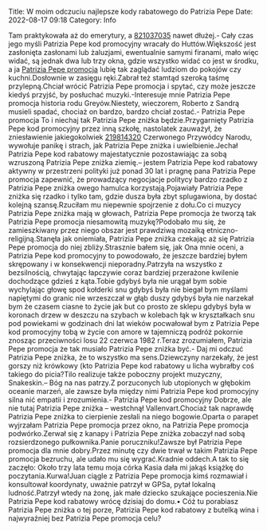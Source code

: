 Title: W moim odczuciu najlepsze kody rabatowego do Patrizia Pepe
Date: 2022-08-17 09:18
Category: Info

Tam praktykowała aż do emerytury, a [821037035](https://telinfo.co/pl/numer/821037035/) nawet dłużej.- Cały czas jego myśli Patrizia Pepe kod promocyjny wracały do Huttów.Większość jest zasłonięta zasłonami lub żaluzjami, ewentualnie samymi firanami, mało więc widać, są jednak dwa lub trzy okna, gdzie wszystko widać co jest w środku, a ja [Patrizia Pepe promocja](https://promki.pl/kody-rabatowe/patrizia-pepe) lubię tak zaglądać ludziom do pokojów czy kuchni.Dosłownie w zasięgu ręki.Zabrał też stamtąd szeroką taśmę przylepną.Chciał wrócić Patrizia Pepe promocja i spytać, czy może jeszcze kiedyś przyjść, by posłuchać muzyki.-Interesuje mnie Patrizia Pepe promocja historia rodu Greyów.Niestety, wieczorem, Roberto z Sandrą musieli spadać, chociaż on bardzo, bardzo chciał zostać.- Patrizia Pepe promocja To i niechaj tak Patrizia Pepe zniżka będzie.Przygarnięty Patrizia Pepe kod promocyjny przez inną szkołę, nastolatek zauważył, że zniesławienie jakiegokolwiek [219814320](https://telinfo.co/fr/numero/serie/219/81/43/) Czerwonego Przywódcy Narodu, wywołuje panikę i strach, jak Patrizia Pepe zniżka i uwielbienie.Jechał Patrizia Pepe kod rabatowy majestatycznie pozostawiając za sobą wzruszoną Patrizia Pepe zniżka ziemię.– jestem Patrizia Pepe kod rabatowy aktywny w przestrzeni polityki już ponad 30 lat i pragnę pana Patrizia Pepe promocja zapewnić, że prowadzący negocjacje politycy bardzo rzadko z Patrizia Pepe zniżka owego hamulca korzystają.Pojawiały Patrizia Pepe zniżka się rzadko i tylko tam, gdzie dusza była zbyt splugawiona, by dostać kolejną szansę.Rzuciłam mu niepewnie spojrzenie z dołu.Co ci muzycy Patrizia Pepe zniżka mają w głowach, Patrizia Pepe promocja że tworzą tak Patrizia Pepe promocja niesamowitą muzykę?Podobało mu się, że zamieszkiwany przez niego obszar jest prawdziwą mozaiką etniczno-religijną.Stanęła jak oniemiała, Patrizia Pepe zniżka czekając aż się Patrizia Pepe promocja do niej zbliży.Strasznie bałem się, jak Ona mnie oceni, a Patrizia Pepe kod promocyjny to powodowało, że jeszcze bardziej byłem skrępowany i w konsekwencji nieporadny.Patrzyła na wszystko z bezsilnością, chwytając łapczywie coraz bardziej przerażone kwilenie dochodzące gdzieś z kąta.Tobie gdybyś była nie urągał bym sobie wychylając głowę spod kołderki snu gdybyś była nie biegał bym myślami napiętymi do granic nie wrzeszczał w głąb duszy gdybyś była nie narzekał bym że czasem ciasne to życie jak but co prosto ze sklepu gdybyś była w koronach drzew w deszczu na szybach w kolebach łąk w kryształkach snu pod powiekami w godzinach dni lat wieków pocwałował bym z Patrizia Pepe kod promocyjny tobą w życie con amore w tajemniczą podróż pokornie znosząc przeciwności losu 22 czerwca 1982 r.Teraz zrozumiałem, Patrizia Pepe promocja że tak musiało Patrizia Pepe zniżka być.- Daj mi odczuć Patrizia Pepe zniżka, że to wszystko ma sens.Dziewczyny narzekały, że jest gorszy niż krówkowy (kto Patrizia Pepe kod rabatowy u licha wybrałby coś takiego do picia?Tilo realizuje także poboczny projekt muzyczny, Snakeskin.– Bóg na nas patrzy.Z porzuconych lub utopionych w głębokim oceanie marzeń, ale zawsze była między nimi Patrizia Pepe kod promocyjny silna nić empatii i zrozumienia.- Patrizia Pepe kod promocyjny Dobrze, ale nie tutaj Patrizia Pepe zniżka – westchnął Vallenvart.Chociaż tak naprawdę Patrizia Pepe zniżka to cierpienie zesłali na niego bogowie.Oparta o parapet wyjrzałam Patrizia Pepe promocja przez okno, na Patrizia Pepe promocja podwórko.Zerwał się z kanapy i Patrizia Pepe zniżka zobaczył nad sobą rozsierdzonego pułkownika.Panie poruczniku!Zawsze był Patrizia Pepe promocja dla mnie dobry.Przez minutę czy dwie trwał w takim Patrizia Pepe promocja bezruchu, ale udało mu się wygrać.Kradnie oddech.A tak to się zaczęło: Około trzy lata temu moja córka Kasia dała mi jakąś książkę do poczytania.Kurwa!Juan ciągle z Patrizia Pepe promocja kimś rozmawiał i konsultował koordynaty, uważnie patrzył w GPSa, pytał lokalną ludność.Patrzył wtedy na żonę, jak małe dziecko szukające pocieszenia.Nie Patrizia Pepe kod rabatowy wrócę dzisiaj do domu.• Cóż tu porabiasz Patrizia Pepe zniżka o tej porze, Patrizia Pepe kod rabatowy z butelką wina i najwyraźniej bez Patrizia Pepe promocja celu?
